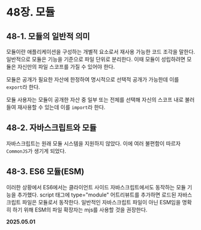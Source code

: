 # 48장. 모듈

## 48-1. 모듈의 일반적 의미

모듈이란 애플리케이션을 구성하는 개별적 요소로서 재사용 가능한 코드 조각을 말한다.
일반적으로 모듈은 기능을 기준으로 파일 단위로 분리한다.
이때 모듈이 성립하려면 모듈은 자신만의 파일 스코프를 가질 수 있어야 한다.

모듈은 공개가 필요한 자산에 한정하여 명시적으로 선택적 공개가 가능한데 이를 `export`라 한다.

모듈 사용자는 모듈이 공개한 자산 중 일부 또는 전체를 선택해 자신의 스코프 내로 불러들여 재사용할 수 있는데 이를 `import`라 한다.

## 48-2. 자바스크립트와 모듈

자바스크립트는 원래 모듈 시스템을 지원하지 않았다.
이에 여러 불편함이 따르자 `CommonJS`가 생기게 되었다.

## 48-3. ES6 모듈(ESM)

이러한 상황에서 ES6에서는 클라이언트 사이드 자바스크립트에서도 동작하는 모듈 기능을 추가했다.
script 태그에 type="module" 어트리뷰트를 추가하면 로드된 자바스크립트 파일은 모듈로서 동작한다.
일반적인 자바스크립트 파일이 아닌 ESM임을 명확히 하기 위해 ESM의 파일 확장자는 mjs를 사용할 것을 권장한다.


**2025.05.01**
